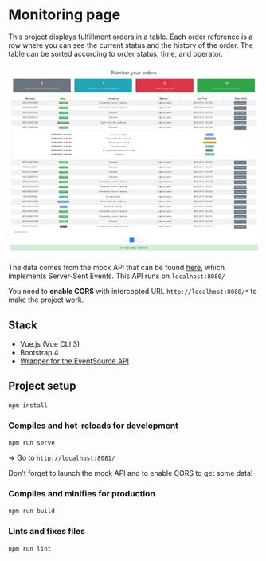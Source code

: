 # Monitoring page

This project displays fulfillment orders in a table. Each order reference is a row where you can see the current status and the history of the order.
The table can be sorted according to order status, time, and operator.

![Screenshot](./public/screenshot.png)

The data comes from the mock API that can be found [here](https://github.com/bigbluedisco/tech-challenge/releases/tag/0.1.1), which implements Server-Sent Events.
This API runs on `localhost:8080/`

You need to **enable CORS** with intercepted URL `http://localhost:8080/*` to make the project work.

## Stack

- Vue.js (Vue CLI 3)
- Bootstrap 4
- [Wrapper for the EventSource API](https://github.com/fanout/reconnecting-eventsource)

## Project setup
```
npm install
```

### Compiles and hot-reloads for development
```
npm run serve
```
=> Go to `http://localhost:8081/`

Don't forget to launch the mock API and to enable CORS to get some data!

### Compiles and minifies for production
```
npm run build
```

### Lints and fixes files
```
npm run lint
```
